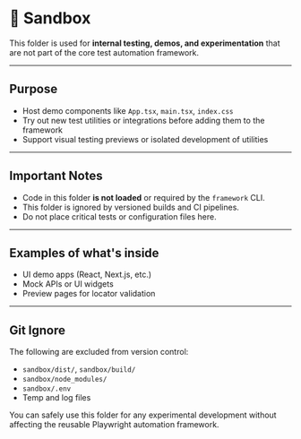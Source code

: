 <!-- Source: /Users/mzahirudeen/playwright-framework-dev/docs-backup/consolidated-docs/sandbox-README.md -->

<!-- Source: /Users/mzahirudeen/playwright-framework/sandbox/README.md -->

# 🧪 Sandbox

This folder is used for **internal testing, demos, and experimentation** that are not part of the core test automation framework.

---

## Purpose

- Host demo components like `App.tsx`, `main.tsx`, `index.css`
- Try out new test utilities or integrations before adding them to the framework
- Support visual testing previews or isolated development of utilities

---

## Important Notes

- Code in this folder **is not loaded** or required by the `framework` CLI.
- This folder is ignored by versioned builds and CI pipelines.
- Do not place critical tests or configuration files here.

---

## Examples of what's inside

- UI demo apps (React, Next.js, etc.)
- Mock APIs or UI widgets
- Preview pages for locator validation

---

## Git Ignore

The following are excluded from version control:

- `sandbox/dist/`, `sandbox/build/`
- `sandbox/node_modules/`
- `sandbox/.env`
- Temp and log files

You can safely use this folder for any experimental development without affecting the reusable Playwright automation framework.
